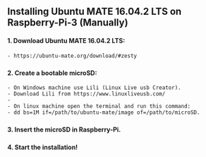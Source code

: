 ## Installing Ubuntu MATE 16.04.2 LTS on Raspberry-Pi-3 (Manually)

#### 1. Download Ubuntu MATE 16.04.2 LTS:
	- https://ubuntu-mate.org/download/#zesty
###

#### 2. Create a bootable microSD:
	- On Windows machine use Lili (Linux Live usb Creator).
	- Download Lili from https://www.linuxliveusb.com/
	-
	- On linux machine open the terminal and run this command:
	- dd bs=1M if=/path/to/ubuntu-mate/image of=/path/to/microSD.
###

#### 3. Insert the microSD in Raspberry-Pi.
###

#### 4. Start the installation!

